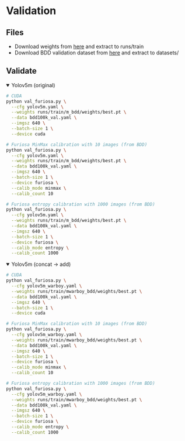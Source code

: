 # Validation


## Files
- Download weights from [here](https://drive.google.com/file/d/1MRi7ERTlJA9y4kre6p_cBDxm1JkEBZQr/view?usp=sharing) and extract to runs/train
- Download BDD validation dataset from [here](https://drive.google.com/file/d/1Q7AhMkmM3BKeVVa_ilsbaFqOK9GROn6Q/view?usp=sharing) and extract to datasets/


## Validate

<details open>
<summary>Yolov5m (original)</summary>

```bash
# CUDA
python val_furiosa.py \
  --cfg yolov5m.yaml \
  --weights runs/train/m_bdd/weights/best.pt \
  --data bdd100k_val.yaml \
  --imgsz 640 \
  --batch-size 1 \
  --device cuda
```

```bash
# Furiosa MinMax calibration with 10 images (from BDD)
python val_furiosa.py \
  --cfg yolov5m.yaml \
  --weights runs/train/m_bdd/weights/best.pt \
  --data bdd100k_val.yaml \
  --imgsz 640 \
  --batch-size 1 \
  --device furiosa \
  --calib_mode minmax \
  --calib_count 10
```

```bash
# Furiosa entropy calibration with 1000 images (from BDD)
python val_furiosa.py \
  --cfg yolov5m.yaml \
  --weights runs/train/m_bdd/weights/best.pt \
  --data bdd100k_val.yaml \
  --imgsz 640 \
  --batch-size 1 \
  --device furiosa \
  --calib_mode entropy \
  --calib_count 1000
```

</details>


<details open>
<summary>Yolov5m (concat -> add)</summary>

```bash
# CUDA
python val_furiosa.py \
  --cfg yolov5m_warboy.yaml \
  --weights runs/train/mwarboy_bdd/weights/best.pt \
  --data bdd100k_val.yaml \
  --imgsz 640 \
  --batch-size 1 \
  --device cuda
```

```bash
# Furiosa MinMax calibration with 10 images (from BDD)
python val_furiosa.py \
  --cfg yolov5m_warboy.yaml \
  --weights runs/train/mwarboy_bdd/weights/best.pt \
  --data bdd100k_val.yaml \
  --imgsz 640 \
  --batch-size 1 \
  --device furiosa \
  --calib_mode minmax \
  --calib_count 10
```

```bash
# Furiosa entropy calibration with 1000 images (from BDD)
python val_furiosa.py \
  --cfg yolov5m_warboy.yaml \
  --weights runs/train/mwarboy_bdd/weights/best.pt \
  --data bdd100k_val.yaml \
  --imgsz 640 \
  --batch-size 1 \
  --device furiosa \
  --calib_mode entropy \
  --calib_count 1000
```

</details>